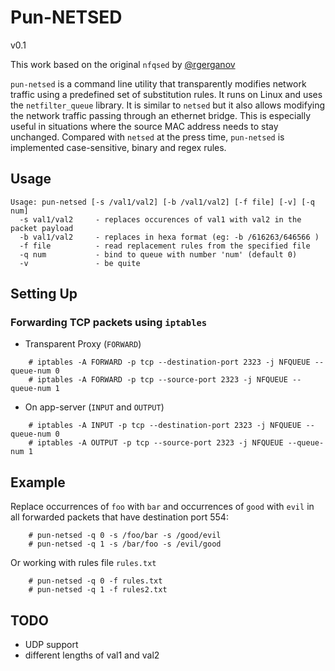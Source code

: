 # Pun-NETSED
v0.1

This work based on the original `nfqsed` by [@rgerganov](https://github.com/rgerganov/nfqsed)

`pun-netsed` is a command line utility that transparently modifies network traffic using a predefined set of substitution rules. It runs on Linux and uses the `netfilter_queue` library. It is similar to `netsed` but it also allows modifying the network traffic passing through an ethernet bridge. This is especially useful in situations where the source MAC address needs to stay unchanged. Compared with `netsed` at the press time, `pun-netsed` is implemented case-sensitive, binary and regex rules.

## Usage

```
Usage: pun-netsed [-s /val1/val2] [-b /val1/val2] [-f file] [-v] [-q num]
  -s val1/val2     - replaces occurences of val1 with val2 in the packet payload
  -b val1/val2     - replaces in hexa format (eg: -b /616263/646566 )
  -f file          - read replacement rules from the specified file
  -q num           - bind to queue with number 'num' (default 0)
  -v               - be quite
```

## Setting Up

### Forwarding TCP packets using `iptables`

* Transparent Proxy (`FORWARD`)
```
    # iptables -A FORWARD -p tcp --destination-port 2323 -j NFQUEUE --queue-num 0
    # iptables -A FORWARD -p tcp --source-port 2323 -j NFQUEUE --queue-num 1
```

* On app-server (`INPUT` and `OUTPUT`)
```
    # iptables -A INPUT -p tcp --destination-port 2323 -j NFQUEUE --queue-num 0
    # iptables -A OUTPUT -p tcp --source-port 2323 -j NFQUEUE --queue-num 1
```


## Example

Replace occurrences of `foo` with `bar` and occurrences of `good` with `evil` in all forwarded packets that have destination port 554:

```
    # pun-netsed -q 0 -s /foo/bar -s /good/evil
    # pun-netsed -q 1 -s /bar/foo -s /evil/good
```

Or working with rules file `rules.txt`
```
    # pun-netsed -q 0 -f rules.txt
    # pun-netsed -q 1 -f rules2.txt
```

## TODO

 * UDP support
 * different lengths of val1 and val2
